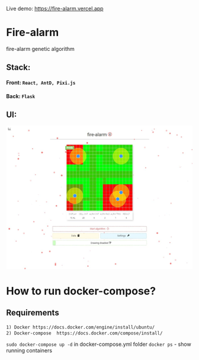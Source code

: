 Live demo: https://fire-alarm.vercel.app

# Fire-alarm
fire-alarm genetic algorithm

## Stack:
#### Front: ```React, AntD, Pixi.js```
#### Back: ```Flask```

## UI:
![Preview](/preview.jpg)

# How to run docker-compose?

## Requirements
    1) Docker https://docs.docker.com/engine/install/ubuntu/
    2) Docker-compose  https://docs.docker.com/compose/install/
```sudo docker-compose up -d``` in docker-compose.yml folder
```docker ps``` - show running containers 
